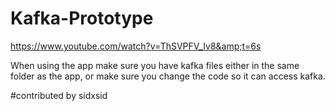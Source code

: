 # Kafka-Prototype
https://www.youtube.com/watch?v=ThSVPFV_Iv8&amp;t=6s

When using the app make sure you have kafka files either in the same folder as the app, or make sure you change the code so it can access kafka.



#contributed by sidxsid


